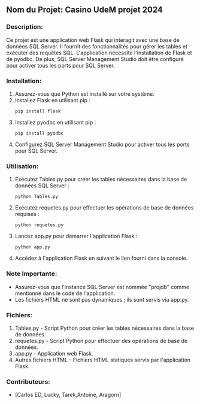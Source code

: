 ## Nom du Projet: Casino UdeM projet 2024

### Description:
Ce projet est une application web Flask qui interagit avec une base de données SQL Server. Il fournit des fonctionnalités pour gérer les tables et exécuter des requêtes SQL. L'application nécessite l'installation de Flask et de pyodbc. De plus, SQL Server Management Studio doit être configuré pour activer tous les ports pour SQL Server.

### Installation:
1. Assurez-vous que Python est installé sur votre système.
2. Installez Flask en utilisant pip :
    ```
    pip install flask
    ```
3. Installez pyodbc en utilisant pip :
    ```
    pip install pyodbc
    ```
4. Configurez SQL Server Management Studio pour activer tous les ports pour SQL Server.

### Utilisation:
1. Exécutez Tables.py pour créer les tables nécessaires dans la base de données SQL Server :
    ```
    python Tables.py
    ```
2. Exécutez requetes.py pour effectuer les opérations de base de données requises :
    ```
    python requetes.py
    ```
3. Lancez app.py pour démarrer l'application Flask :
    ```
    python app.py
    ```
4. Accédez à l'application Flask en suivant le lien fourni dans la console.

### Note Importante:
- Assurez-vous que l'instance SQL Server est nommée "projdb" comme mentionné dans le code de l'application.
- Les fichiers HTML ne sont pas dynamiques ; ils sont servis via app.py.

### Fichiers:
1. Tables.py - Script Python pour créer les tables nécessaires dans la base de données.
2. requetes.py - Script Python pour effectuer des opérations de base de données.
3. app.py - Application web Flask.
4. Autres fichiers HTML - Fichiers HTML statiques servis par l'application Flask.

### Contributeurs:
- [Carlos ED, Lucky, Tarek,Antoine, Aragorn]
